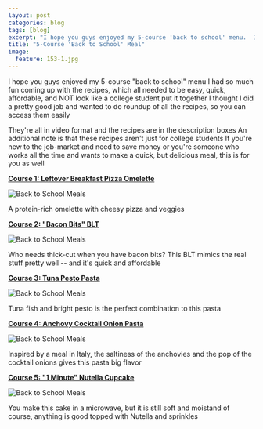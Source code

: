 ```yaml
---
layout: post
categories: blog
tags: [blog]
excerpt: "I hope you guys enjoyed my 5-course 'back to school' menu.  I had so much fun coming up with the recipes, which all needed to be easy, quick, affordable, and  NOT look like a college student put it together.  I thought I did a pretty good job and wanted to do roundup of all the recipes, so you can access them easily."
title: "5-Course 'Back to School' Meal"
image:
  feature: 153-1.jpg
---
```


I hope you guys enjoyed my 5-course "back to school" menu  I had so much fun coming up with the recipes, which all needed to be easy, quick, affordable, and  NOT look like a college student put it together  I thought I did a pretty good job and wanted to do roundup of all the recipes, so you can access them easily

They're all in video format and the recipes are in the description boxes  An additional note is that these recipes aren't just for college students  If you're new to the job-market and need to save money or you're someone who works all the time and wants to make a quick, but delicious meal, this is for you as well

__[Course 1: Leftover Breakfast Pizza Omelette](http://eastmeetskitchencom/videos/back-to-school-leftover-pizza-omelettehtml)__

![Back to School Meals](/img/153-2jpg "")

A protein-rich omelette with cheesy pizza and veggies

__[Course 2: "Bacon Bits" BLT](http://eastmeetskitchencom/videos/bacon-bits-blthtml)__

![Back to School Meals](/img/153-3jpg "")

Who needs thick-cut when you have bacon bits?  This BLT mimics the real stuff pretty well -- and it's quick and affordable

__[Course 3: Tuna Pesto Pasta](http://eastmeetskitchencom/videos/tuna-pesto-pastahtml)__

![Back to School Meals](/img/153-4jpg "")

Tuna fish and bright pesto is the perfect combination to this pasta

__[Course 4: Anchovy Cocktail Onion Pasta](http://eastmeetskitchencom/videos/anchovy-cocktail-onion-pastahtml)__

![Back to School Meals](/img/153-5jpg "")

Inspired by a meal in Italy, the saltiness of the anchovies and the pop of the cocktail onions gives this pasta big flavor

__[Course 5: "1 Minute" Nutella Cupcake](http://eastmeetskitchencom/videos/1-minute-chocolate-nutella-cupcakehtml)__

![Back to School Meals](/img/153-6jpg "")

You make this cake in a microwave, but it is still soft and moistand of course, anything is good topped with Nutella and sprinkles